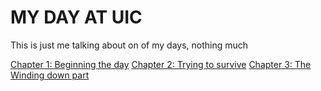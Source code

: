 # MY DAY AT UIC
<html>
  <head>
    <p>This is just me talking about on of my days, nothing much</p>
  </head>
  <body>
    <a href = "part1.html">Chapter 1: Beginning the day</a>
    <a href = "part2.html">Chapter 2: Trying to survive</a>
    <a href = "part3.html">Chapter 3: The Winding down part</a>
  </body>
</html>
